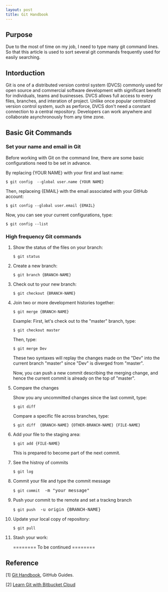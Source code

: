 ```yaml
---
layout: post
title: Git Handbook
---
```


## Purpose

Due to the most of time on my job, I need to type many git command lines. So that this article is used to sort several git commands frequently used for easily searching.

## Intorduction

Git is one of a distributed version control system (DVCS) commonly used for open source and commercial software development with significant benefit for individuals, teams and businesses. DVCS allows full access to every files, branches, and interation of project. Unlike once popular centralized version control system, such as perforce, DVCS don't need a constant connection to a central repository. Developers can work anywhere and collaborate asynchronously from any time zone.

## Basic Git Commands

### Set your name and email in Git

Before working with Git on the command line, there are some basic configurations need to be set in advance.  

By replacing {YOUR NAME} with your first and last name:

<div class="language-shell highlighter-rouge"><pre class="highlight"><code><span class="nv">$ </span><span class="nb">git config </span> --global user.name {YOUR NAME} </code></pre></div>

Then, replaceing {EMAIL} with the email associated with your GitHub account:

<div class="language-shell highlighter-rouge"><pre class="highlight"><code><span class="nv">$ </span><span class="nb">git config </span>--global user.email {EMAIL}</code></pre></div>

Now, you can see your current configurations, type:

<div class="language-shell highlighter-rouge"><pre class="highlight"><code><span class="nv">$ </span><span class="nb">git config </span>--list
</code></pre></div>

### High frequency Git commands

<ol>
<li> Show the status of the files on your branch:</li>

<div class="language-shell highlighter-rouge"><pre class="highlight"><code><span class="nv">$ </span><span class="nb">git status </span></code></pre></div>

<li> Create a new branch:</li>

<div class="language-shell highlighter-rouge"><pre class="highlight"><code><span class="nv">$ </span><span class="nb">git branch </span>{BRANCH-NAME}</code></pre></div>

<li> Check out to your new branch:</li>

<div class="language-shell highlighter-rouge"><pre class="highlight"><code><span class="nv">$ </span><span class="nb">git checkout </span>{BRANCH-NAME}</code></pre></div>

<li> Join two or more development histories together:</li>

<div class="language-shell highlighter-rouge"><pre class="highlight"><code><span class="nv">$ </span><span class="nb">git merge </span>{BRANCH-NAME}</code></pre></div>

Example: First, let's check out to the "master" branch, type:

<div class="language-shell highlighter-rouge"><pre class="highlight"><code><span class="nv">$ </span><span class="nb">git checkout </span>master</code></pre></div>

Then, type:

<div class="language-shell highlighter-rouge"><pre class="highlight"><code><span class="nv">$ </span><span class="nb">git merge </span>Dev</code></pre></div>

These two syntaxes will replay the changes made on the "Dev" into the current branch "master" since "Dev" is diverged from "master".

Now, you can push a new commit describing the merging change, and hence the current commit is already on the top of "master". 

<li>Compare the changes</li>

Show you any uncommitted changes since the last commit, type:
<div class="language-shell highlighter-rouge"><pre class="highlight"><code><span class="nv">$ </span><span class="nb">git diff </span></code></pre></div>

Compare a specific file across branches, type:
<div class="language-shell highlighter-rouge"><pre class="highlight"><code><span class="nv">$ </span><span class="nb">git diff </span> {BRANCH-NAME} {OTHER-BRANCH-NAME} {FILE-NAME} </code></pre></div>


<li> Add your file to the staging area:</li>

<div class="language-shell highlighter-rouge"><pre class="highlight"><code><span class="nv">$ </span><span class="nb">git add </span>{FILE-NAME}</code></pre></div>

This is prepared to become part of the next commit.

<li>See the histroy of commits</li>

<div class="language-shell highlighter-rouge"><pre class="highlight"><code><span class="nv">$ </span><span class="nb">git log </span></code></pre></div>

<li>Commit your file and type the commit message </li>

<div class="language-shell highlighter-rouge"><pre class="highlight"><code><span class="nv">$ </span><span class="nb">git commit </span></code> -m "your message"</pre></div>

<li>Push your commit to the remote and set a trackng branch</li>

<div class="language-shell highlighter-rouge"><pre class="highlight"><code><span class="nv">$ </span><span class="nb">git push </span></code> -u origin {BRANCH-NAME}</pre></div>

<li>Update your local copy of repository:</li>

<div class="language-shell highlighter-rouge"><pre class="highlight"><code><span class="nv">$ </span><span class="nb">git pull </span></code></pre></div>

<li>Stash your work:</li>

========  To be continued   ========

</ol>

## Reference

[1] [Git Handbook](https://guides.github.com/introduction/git-handbook/), GitHub Guides. 

[2] [Learn Git with Bitbucket Cloud](https://www.atlassian.com/git/tutorials/saving-changes/git-stash)

